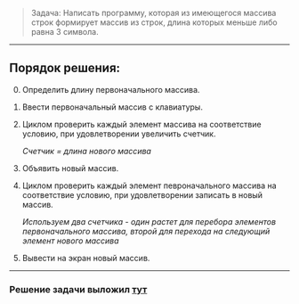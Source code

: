> Задача: Написать программу, которая из имеющегося массива строк формирует массив из строк, длина которых меньше либо равна 3 символа. 

---

## **Порядок решения**:
0. Определить длину первоначального массива.
1. Ввести первоначальный массив с клавиатуры.
2. Циклом проверить каждый элемент массива на соответствие условию, при удовлетворении увеличить счетчик.

    *Счетчик = длина нового массива*

3. Объявить новый массив.
4. Циклом проверить каждый элемент певроначального массива на соответствие условию, при удовлетворении записать в новый массив.

    *Используем два счетчика - один растет для перебора элементов первоначального массива, второй для перехода на следующий элемент нового массива*
5. Вывести на экран новый массив.

---


### Решение задачи выложил [тут](https://github.com/TyuriDmi/C-Education/tree/master/FinalHomeWork)


